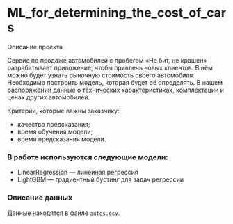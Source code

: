 # ML_for_determining_the_cost_of_cars
Описание проекта

Сервис по продаже автомобилей с пробегом «Не бит, не крашен» разрабатывает приложение, чтобы привлечь новых клиентов. В нём можно будет узнать рыночную стоимость своего автомобиля. 
Необходимо построить модель, которая будет её определять. В нашем распоряжении данные о технических характеристиках, комплектации и ценах других автомобилей.

Критерии, которые важны заказчику:
- качество предсказания;
- время обучения модели;
- время предсказания модели.
  
### В работе используются следующие модели:

- LinearRegression — линейная регрессия
- LightGBM — градиентный бустинг для задач регрессии

### Описание данных

Данные находятся в файле `autos.csv`.
